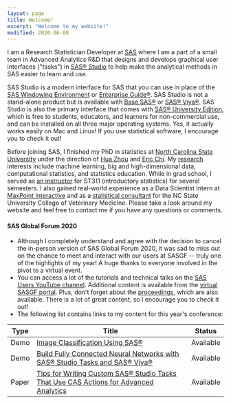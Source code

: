 ```yaml
---
layout: page
title: Welcome!
excerpt: "Welcome to my website!"
modified: 2020-06-08
---
```


I am a Research Statistician Developer at [SAS](https://www.sas.com/) where I am a part of a small team in Advanced Analytics R&D that designs and develops graphical user interfaces ("tasks") in [SAS® Studio](https://www.sas.com/en_us/software/studio.html) to help make the analytical methods in SAS easier to learn and use.  

SAS Studio is a modern interface for SAS that you can use in place of the [SAS Windowing Environment](http://documentation.sas.com/?docsetId=lrcon&docsetTarget=n1039zk8bk9aton1fmbm7z2wji3k.htm&docsetVersion=9.4&locale=en#n1nc2xs6ihxuaon1l5ws6gsiy5ht) or [Enterprise Guide®](https://www.sas.com/en_us/software/enterprise-guide.html).  SAS Studio is not a stand-alone product but is available with [Base SAS®](https://www.sas.com/en_us/software/base-sas.html) or [SAS® Viya®](https://www.sas.com/en_us/software/viya.html).  SAS Studio is also the primary interface that comes with [SAS® University Edition](https://www.sas.com/en_us/software/university-edition.html), which is free to students, educators, and learners for non-commercial use, and can be installed on all three major operating systems.  Yes, it actually works easily on Mac and Linux!  If you use statistical software, I encourage you to check it out!

Before joining SAS, I finished my PhD in statistics at [North Carolina State University](http://www.ncsu.edu) under the direction of [Hua Zhou](http://hua-zhou.github.io/) and [Eric Chi](http://www.ericchi.com).  My [research](http://brgaines.github.io/research/) interests include machine learning, big and high-dimensional data, computational statistics, and statistics education.  While in grad school, I served as [an instructor](http://brgaines.github.io/teaching/) for ST311 (introductory statistics) for several semesters.  I also gained real-world experience as a Data Scientist Intern at [MaxPoint Interactive](http://maxpoint.com/us) and as a [statistical consultant](http://brgaines.github.io/consulting/) for the NC State University College of Veterinary Medicine.  Please take a look around my website and feel free to contact me if you have any questions or comments.



#### SAS Global Forum 2020
* Although I completely understand and agree with the decision to cancel the in-person version of SAS Global Forum 2020, it was sad to miss out on the chance to meet and interact with our users at SASGF -- truly one of the highlights of my year!  A huge thanks to everyone involved in the pivot to a virtual event.  
* You can access a lot of the tutorials and technical talks on the [SAS Users YouTube channel](https://www.sas.com/gms/redirect.jsp?detail=GMS129118_179345). Additional content is available from the [virtual SASGF portal](https://www.sas.com/gms/redirect.jsp?detail=GMS131450_180708). Plus, don't forget about the [proceedings](https://www.sas.com/en_us/events/sas-global-forum/program/proceedings.html), which are also available.  There is a lot of great content, so I encourage you to check it out!  
* The following list contains links to my content for this year's conference:  

| Type     | Title                                                               | Status | 
|---------|---------------------------------------------------------------------|---------|
| Demo  | [Image Classification Using SAS®](https://www.youtube.com/watch?v=_9ywlGrG5fU&list=PLVV6eZFA22QyaxYBynL-1Btk-nIMKmOqY) | Available | 
| Demo  | [Build Fully Connected Neural Networks with SAS® Studio Tasks and SAS® Viya®](https://www.youtube.com/watch?v=uoVYHe8pZrg)                                                    | Available | 
| Paper | [Tips for Writing Custom SAS® Studio Tasks That Use CAS Actions for Advanced Analytics](https://www.sas.com/content/dam/SAS/support/en/sas-global-forum-proceedings/2020/4376-2020.pdf)       | Available | 






